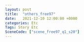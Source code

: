 ```yaml
---
layout: post
title:  "others_free97"
date:   2021-12-10 12:00:00 +0000
categories: Etc
Tags: Story Etc
SceneCode: ["scene_free97_q1_s20"]
---
```

